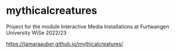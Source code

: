 # mythicalcreatures
Project for the module Interactive Media Installations at Furtwangen University WiSe 2022/23

https://tamaraauber.github.io/mythicalcreatures/
